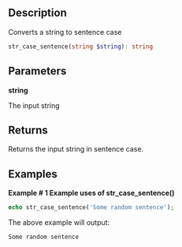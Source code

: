 ## Description

Converts a string to sentence case

```php
str_case_sentence(string $string): string
```

## Parameters

**string**

The input string

## Returns

Returns the input string in sentence case.

## Examples

**Example # 1 Example uses of str_case_sentence()**

```php
echo str_case_sentence('Some random sentence');
```

The above example will output:

```
Some random sentence
```